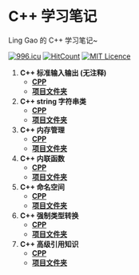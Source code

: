 # C++ 学习笔记
Ling Gao 的 C++ 学习笔记~  

<a href="https://996.icu"><img src="https://img.shields.io/badge/link-996.icu-red.svg" alt="996.icu"></a>
[![HitCount](http://hits.dwyl.com/lingggao/EMS.svg)](http://hits.dwyl.com/lingggao/EMS)
[![MIT Licence](https://badges.frapsoft.com/os/mit/mit.svg?v=103)](https://opensource.org/licenses/mit-license.php)  

1. **C++ 标准输入输出 (无注释)**
	- [**CPP**](https://github.com/Lingggao/StudyNotes/blob/master/C%2B%2B%20%E5%AD%A6%E4%B9%A0%E7%AC%94%E8%AE%B0/Day1_cin_cout/main.cpp)
	- [**项目文件夹**](https://github.com/Lingggao/StudyNotes/tree/master/C%2B%2B%20%E5%AD%A6%E4%B9%A0%E7%AC%94%E8%AE%B0/Day1_cin_cout)
2. **C++ string 字符串类**
	- [**CPP**](https://github.com/Lingggao/StudyNotes/blob/master/C%2B%2B%20%E5%AD%A6%E4%B9%A0%E7%AC%94%E8%AE%B0/C%2B%2B%20string%20%E5%AD%97%E7%AC%A6%E4%B8%B2%E7%B1%BB.cpp)
	- [**项目文件夹**](https://github.com/Lingggao/StudyNotes/tree/master/C%2B%2B%20%E5%AD%A6%E4%B9%A0%E7%AC%94%E8%AE%B0/Day2_string)
3. **C++ 内存管理**
	- [**CPP**](https://github.com/Lingggao/StudyNotes/blob/master/C%2B%2B%20%E5%AD%A6%E4%B9%A0%E7%AC%94%E8%AE%B0/C%2B%2B%20%E5%86%85%E5%AD%98%E7%AE%A1%E7%90%86.cpp)
	- [**项目文件夹**](https://github.com/Lingggao/StudyNotes/tree/master/C%2B%2B%20%E5%AD%A6%E4%B9%A0%E7%AC%94%E8%AE%B0/Day2_memory_management)
4. **C++ 内联函数**
	- [**CPP**](https://github.com/Lingggao/StudyNotes/blob/master/C%2B%2B%20%E5%AD%A6%E4%B9%A0%E7%AC%94%E8%AE%B0/C%2B%2B%20%E5%86%85%E8%81%94%E5%87%BD%E6%95%B0.cpp)
	- [**项目文件夹**](https://github.com/Lingggao/StudyNotes/tree/master/C%2B%2B%20%E5%AD%A6%E4%B9%A0%E7%AC%94%E8%AE%B0/Day2_inline_function)
5. **C++ 命名空间**
	- [**CPP**](https://github.com/Lingggao/StudyNotes/blob/master/C%2B%2B%20%E5%AD%A6%E4%B9%A0%E7%AC%94%E8%AE%B0/C%2B%2B%20%E5%91%BD%E5%90%8D%E7%A9%BA%E9%97%B4.cpp)
	- [**项目文件夹**](https://github.com/Lingggao/StudyNotes/tree/master/C%2B%2B%20%E5%AD%A6%E4%B9%A0%E7%AC%94%E8%AE%B0/Day2_namespace_scope)
6. **C++ 强制类型转换**
	- [**CPP**](https://github.com/Lingggao/StudyNotes/blob/master/C%2B%2B%20%E5%AD%A6%E4%B9%A0%E7%AC%94%E8%AE%B0/C%2B%2B%20%E5%BC%BA%E5%88%B6%E7%B1%BB%E5%9E%8B%E8%BD%AC%E6%8D%A2.cpp)
	- [**项目文件夹**](https://github.com/Lingggao/StudyNotes/tree/master/C%2B%2B%20%E5%AD%A6%E4%B9%A0%E7%AC%94%E8%AE%B0/Day2_cast)
7. **C++ 高级引用知识**
	- [**CPP**](https://github.com/Lingggao/StudyNotes/blob/master/C%2B%2B%20%E5%AD%A6%E4%B9%A0%E7%AC%94%E8%AE%B0/C%2B%2B%20%E9%AB%98%E7%BA%A7%E5%BC%95%E7%94%A8%E7%9F%A5%E8%AF%86.cpp)
	- [**项目文件夹**](https://github.com/Lingggao/StudyNotes/tree/master/C%2B%2B%20%E5%AD%A6%E4%B9%A0%E7%AC%94%E8%AE%B0/Day1_reference_advanced)
